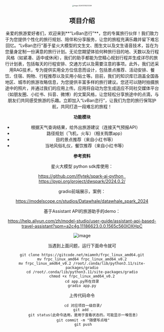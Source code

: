 <center><img src="https://github.com/yaosenJ/LvBanGPT/blob/main/logo.png?raw=true" alt="image-20240131182121394" style="zoom:33%;" />

## 项目介绍
亲爱的旅游爱好者们，欢迎来到**“LvBan恣行”**，您的专属旅行伙伴！我们致力于为您提供个性化的旅行规划、陪伴和分享服务，让您的旅程充满乐趣并留下难忘回忆。“LvBan恣行”基于星火大模型的文生文、图生文以及文生语音技术，旨在为您量身定制一份满意的旅行计划。无论您期望体验何种旅行目的地、天数以及行程风格（如紧凑、适中或休闲），我们的助手都能为您精心规划行程并生成详尽的旅行计划表，包括每天的行程安排、交通方式以及需要注意的事项。此外，我们还采用RAG技术，专为提供实用全方位信息而设计，包括景点推荐、活动安排、餐饮、住宿、购物、行程推荐以及实用小贴士等。目前，我们的知识库已涵盖全国各地区、城市的旅游攻略信息，为您提供丰富多样的旅行建议。您还可以随时拍摄旅途中的照片，并通过我们的应用上传。应用将自动为您生成适应不同社交媒体平台（如朋友圈、小红书、抖音、微博）的文案风格，让您轻松分享旅途中的点滴，与朋友们共同感受旅游的乐趣。立即加入“LvBan恣行”，让我们为您的旅行保驾护航，共同打造一段难忘的旅程！

 **功能模块**

- 根据天气查询结果，给外出旅游建议（连接天气预报API）
- 路径规划（飞机，火车）（相关购票app）
- 目的景点推荐（来自小红书等）
- 当地风俗礼仪，餐饮推荐（来自小红书等）

**参考资料**

星火大模型 python sdk库使用：

https://github.com/iflytek/spark-ai-python  
https://pypi.org/project/dwspark/2024.0.2/

gradio前端展示，案例：

https://modelscope.cn/studios/Datawhale/datawhale_spark_2024

基于Assistant API的旅游助手的demo：

https://help.aliyun.com/zh/model-studio/user-guide/assistant-api-based-travel-assistant?spm=a2c4g.11186623.0.0.1565c560IOXHpC


![image](https://github.com/yaosenJ/LvBanGPT/assets/147613954/f74be7b2-fc48-4c82-b903-c65c73f7b2ed)


当遇到上面问题，运行下面命令就可

```shell
git clone https://gitcode.net/miamnh/frpc_linux_amd64.git
mv frpc_linux_amd64 frpc_linux_amd64_v0.2
mv frpc_linux_amd64_v0.2 /root/.conda/lib/python3.11/site-packages/gradio
cd /root/.conda/lib/python3.11/site-packages/gradio
chmod +x frpc_linux_amd64_v0.2
cd app.py所在目录
gradio app.py
```

上传代码命令
```shell
 cd 对应项目一级目录/
 git add .
 git status(此命令选用，是用于查看状态的，可能显示一堆信息)
 git commit -m "随便写点啥"
 git push
```
